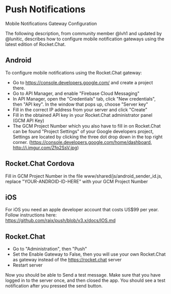 # Push Notifications

Mobile Notifications Gateway Configuration

The following description, from community member @lvh1 and updated by @lunitic, describes how to configure mobile notification gateways using the latest edition of Rocket.Chat.

## Android

To configure mobile notifications using the Rocket.Chat gateway:

- Go to <https://console.developers.google.com/> and create a project there.
- Go to API Manager, and enable "Firebase Cloud Messaging"
- In API Manager, open the "Credentials" tab, click "New credentials", then "API key". In the window that pops up, choose "Server key"
- Fill in the correct IP address from your server and click "Create"
- Fill in the obtained API key in your Rocket.Chat administrator panel (GCM API Key)
- The GCM Project Number which you also have to fill in on Rocket.Chat can be found "Project Settings" of your Google developers project, Settings are located by clicking the three dot drop down in the top right corner. (<https://console.developers.google.com/home/dashboard>, <http://i.imgur.com/Zfp2SsV.jpg>)

## Rocket.Chat Cordova

Fill in GCM Project Number in the file www/shared/js/android_sender_id.js, replace "YOUR-ANDROID-ID-HERE" with your GCM Project Number

## iOS

For iOS you need an apple developer account that costs US$99 per year. Follow instructions here: <https://github.com/raix/push/blob/v3.x/docs/IOS.md>

## Rocket.Chat

- Go to "Administration", then "Push"
- Set the Enable Gateway to False, then you will use your own Rocket.Chat as gateway instead of the <https://rocket.chat> server
- Restart server

Now you should be able to Send a test message. Make sure that you have logged in to the server once, and then closed the app.
You should see a test notification after you pressed the send button.
